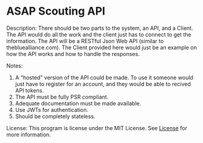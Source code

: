 # ASAP Scouting API

Description:
There should be two parts to the system, an API, and a Client. The API would do all the work and the client just has to connect to get the information. The API will be a RESTful Json Web API (similar to thebluealliance.com). The Client provided here would just be an example on how the API works and how to handle the responses. 

Notes:

1. A "hosted" version of the API could be made. To use it someone would just have to register for an account, and they would be able to recived API tokens.
2. The API must be fully PSR compliant.
3. Adequate documentation must be made available.
4. Use JWTs for authentication.
5. Should be completely stateless.

License:
This program is license under the MIT License. See [License](https://raw.githubusercontent.com/frc4646/asap-scouting/v4-idea/LICENSE) for more information.
